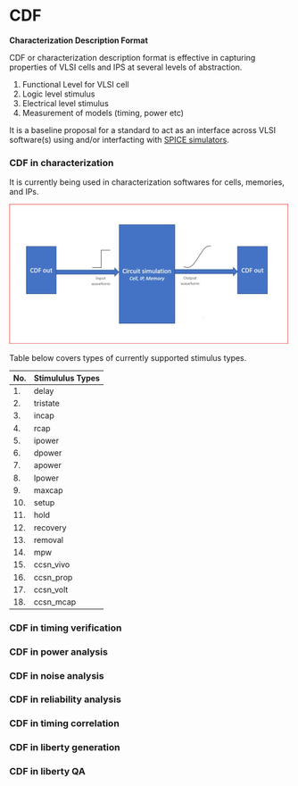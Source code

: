 # CDF
**Characterization Description Format**

CDF or characterization description format is effective in capturing properties of VLSI cells and IPS at several levels of abstraction.

1. Functional Level for VLSI cell
1. Logic level stimulus
1. Electrical level stimulus
1. Measurement of models (timing, power etc)

It is a baseline proposal for a standard to act as an interface across VLSI software(s) using and/or interfacting with 
[SPICE simulators](https://en.wikipedia.org/wiki/SPICE).

### CDF in characterization

It is currently being used in characterization softwares for cells, memories, and IPs. 

![Using CDF in characterization flow](examples/WhatIsCDF.jpg)

Table below covers types of currently supported stimulus types.

| No. | Stimululus Types 
| ----|-------------------
| 1.  | delay            
| 2.  | tristate
| 3.  | incap
| 4.  | rcap
| 5.  | ipower
| 6.  | dpower
| 7.  | apower
| 8.  | lpower
| 9.  | maxcap
| 10. | setup
| 11. | hold
| 12. | recovery
| 13. | removal
| 14. | mpw
| 15. | ccsn_vivo
| 16. | ccsn_prop
| 17. | ccsn_volt
| 18. | ccsn_mcap

### CDF in timing verification

### CDF in power analysis

### CDF in noise analysis

### CDF in reliability analysis

###  CDF in timing correlation

### CDF in liberty generation

### CDF in liberty QA
